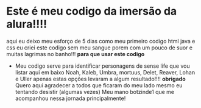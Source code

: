 # Este é meu codigo da imersão da alura!!!!
aqui eu deixo meu esforço de 5 dias como meu primeiro codigo html java e css
eu criei este codigo sem meu sangue porem com um pouco de suor e muitas lagrimas no banho!!!
**para que usar este codigo**
- Meu codigo serve para identificar personagens de sense life que vou listar aqui em baixo
Noah, Kaleb, Umbra, mortuus, Delet, Reaver, Lohan e Uller 
apenas estas opções levaram a algum resultado!!!!
**obrigado**
Quero aqui agradecer a todos que ficaram do meu lado mesmo eu tentando desistir (algumas vezes)
Meu mano botzinde1 que me acompanhou nessa jornada principalmente!
